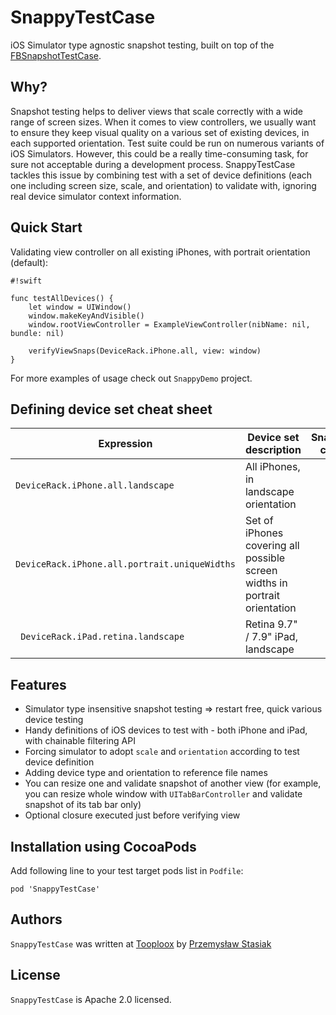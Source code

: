 SnappyTestCase
======

iOS Simulator type agnostic snapshot testing, built on top of the [FBSnapshotTestCase](https://github.com/facebook/ios-snapshot-test-case).

Why?
----

Snapshot testing helps to deliver views that scale correctly with a wide range of screen sizes. When it comes to view controllers, we usually want to ensure they keep visual quality on a various set of existing devices, in each supported orientation. Test suite could be run on numerous variants of iOS Simulators. However, this could be a really time-consuming task, for sure not acceptable during a development process. SnappyTestCase tackles this issue by combining test with a set of device definitions (each one including screen size, scale, and orientation) to validate with, ignoring real device simulator context information.

Quick Start
-----------

Validating view controller on all existing iPhones, with portrait orientation (default):

```
#!swift

func testAllDevices() {
    let window = UIWindow()
    window.makeKeyAndVisible()
    window.rootViewController = ExampleViewController(nibName: nil, bundle: nil)
    
    verifyViewSnaps(DeviceRack.iPhone.all, view: window)
}
```

For more examples of usage check out `SnappyDemo` project.

Defining device set cheat sheet
-------------------------------

| Expression                               | Device set description                   | Snapshot count |
| ---------------------------------------- | ---------------------------------------- | :------------: |
| `DeviceRack.iPhone.all.landscape`        | All iPhones, in landscape orientation    |       4        |
| `DeviceRack.iPhone.all.portrait.uniqueWidths` | Set of iPhones covering all possible screen widths in portrait orientation |       3        |
| ` DeviceRack.iPad.retina.landscape`      | Retina 9.7" / 7.9" iPad, landscape       |       1        |

Features
--------
* Simulator type insensitive snapshot testing => restart free, quick various device testing
* Handy definitions of iOS devices to test with - both iPhone and iPad, with chainable filtering API
* Forcing simulator to adopt `scale` and `orientation` according to test device definition
* Adding device type and orientation to reference file names
* You can resize one and validate snapshot of another view (for example, you can resize whole window with `UITabBarController` and validate snapshot of its tab bar only)
* Optional closure executed just before verifying view

Installation using CocoaPods
----------------------------

Add following line to your test target pods list in `Podfile`:

`pod 'SnappyTestCase'`

Authors
-------

`SnappyTestCase` was written at [Tooploox](www.tooploox.com) by
[Przemysław Stasiak](https://github.com/pstasiak)

License
-------

`SnappyTestCase` is Apache 2.0 licensed.
